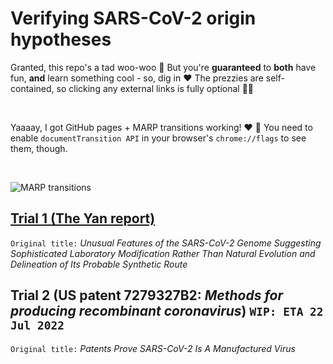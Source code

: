 # Verifying SARS-CoV-2 origin hypotheses

Granted, this repo's a tad woo-woo :zany_face: But you're **guaranteed** to **both** have fun, **and** learn something cool - so, dig in :heart: The prezzies are self-contained, so clicking any external links is fully optional :woman_shrugging:

<br>

Yaaaay, I got GitHub pages + MARP transitions working! :heart: :tada: You need to enable `documentTransition API` in your browser's `chrome://flags` to see them, though.

<br>

![MARP transitions](https://user-images.githubusercontent.com/13955209/180341390-edc39a15-1017-429c-9922-ab29677c22cb.gif)

## [Trial 1 (The Yan report)](https://engelanna.github.io/verifying-sars-cov-2-origin-hypotheses/docs/trial_1_the_yan_report.html)

`Original title:` _Unusual Features of the SARS-CoV-2 Genome
Suggesting Sophisticated Laboratory Modification Rather Than Natural Evolution 
and Delineation of Its Probable Synthetic Route_

## Trial 2 (US patent 7279327B2: _Methods for producing recombinant coronavirus_) `WIP: ETA 22 Jul 2022`

`Original title:` _Patents Prove SARS-CoV-2 Is A Manufactured Virus_